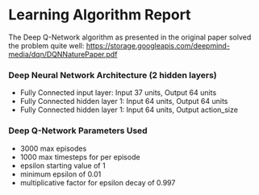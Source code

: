 # Learning Algorithm Report
The Deep Q-Network algorithm as presented in the original paper solved the problem quite well: https://storage.googleapis.com/deepmind-media/dqn/DQNNaturePaper.pdf

### Deep Neural Network Architecture (2 hidden layers)
* Fully Connected input layer: Input 37 units, Output 64 units
* Fully Connected hidden layer 1: Input 64 units, Output 64 units
* Fully Connected hidden layer 1: Input 64 units, Output action_size

### Deep Q-Network Parameters Used
* 3000 max episodes
* 1000 max timesteps for per episode
* epsilon starting value of 1
* minimum epsilon of 0.01
* multiplicative factor for epsilon decay of 0.997
